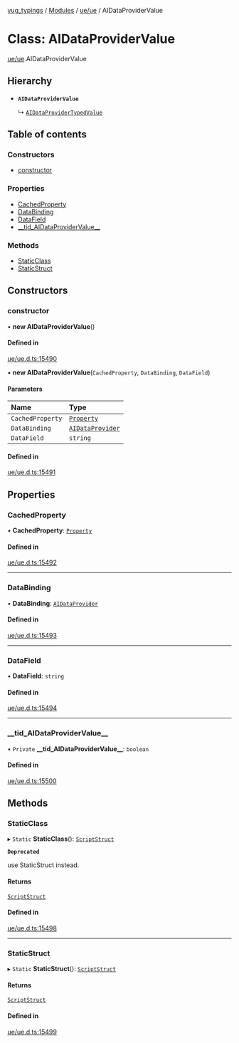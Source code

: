 [yug_typings](../README.md) / [Modules](../modules.md) / [ue/ue](../modules/ue_ue.md) / AIDataProviderValue

# Class: AIDataProviderValue

[ue/ue](../modules/ue_ue.md).AIDataProviderValue

## Hierarchy

- **`AIDataProviderValue`**

  ↳ [`AIDataProviderTypedValue`](ue_ue.AIDataProviderTypedValue.md)

## Table of contents

### Constructors

- [constructor](ue_ue.AIDataProviderValue.md#constructor)

### Properties

- [CachedProperty](ue_ue.AIDataProviderValue.md#cachedproperty)
- [DataBinding](ue_ue.AIDataProviderValue.md#databinding)
- [DataField](ue_ue.AIDataProviderValue.md#datafield)
- [\_\_tid\_AIDataProviderValue\_\_](ue_ue.AIDataProviderValue.md#__tid_aidataprovidervalue__)

### Methods

- [StaticClass](ue_ue.AIDataProviderValue.md#staticclass)
- [StaticStruct](ue_ue.AIDataProviderValue.md#staticstruct)

## Constructors

### constructor

• **new AIDataProviderValue**()

#### Defined in

[ue/ue.d.ts:15490](https://github.com/YugMetaverse/yug_typings/blob/25cad34/ue/ue.d.ts#L15490)

• **new AIDataProviderValue**(`CachedProperty`, `DataBinding`, `DataField`)

#### Parameters

| Name | Type |
| :------ | :------ |
| `CachedProperty` | [`Property`](ue_ue.Property.md) |
| `DataBinding` | [`AIDataProvider`](ue_ue.AIDataProvider.md) |
| `DataField` | `string` |

#### Defined in

[ue/ue.d.ts:15491](https://github.com/YugMetaverse/yug_typings/blob/25cad34/ue/ue.d.ts#L15491)

## Properties

### CachedProperty

• **CachedProperty**: [`Property`](ue_ue.Property.md)

#### Defined in

[ue/ue.d.ts:15492](https://github.com/YugMetaverse/yug_typings/blob/25cad34/ue/ue.d.ts#L15492)

___

### DataBinding

• **DataBinding**: [`AIDataProvider`](ue_ue.AIDataProvider.md)

#### Defined in

[ue/ue.d.ts:15493](https://github.com/YugMetaverse/yug_typings/blob/25cad34/ue/ue.d.ts#L15493)

___

### DataField

• **DataField**: `string`

#### Defined in

[ue/ue.d.ts:15494](https://github.com/YugMetaverse/yug_typings/blob/25cad34/ue/ue.d.ts#L15494)

___

### \_\_tid\_AIDataProviderValue\_\_

• `Private` **\_\_tid\_AIDataProviderValue\_\_**: `boolean`

#### Defined in

[ue/ue.d.ts:15500](https://github.com/YugMetaverse/yug_typings/blob/25cad34/ue/ue.d.ts#L15500)

## Methods

### StaticClass

▸ `Static` **StaticClass**(): [`ScriptStruct`](ue_ue.ScriptStruct.md)

**`Deprecated`**

use StaticStruct instead.

#### Returns

[`ScriptStruct`](ue_ue.ScriptStruct.md)

#### Defined in

[ue/ue.d.ts:15498](https://github.com/YugMetaverse/yug_typings/blob/25cad34/ue/ue.d.ts#L15498)

___

### StaticStruct

▸ `Static` **StaticStruct**(): [`ScriptStruct`](ue_ue.ScriptStruct.md)

#### Returns

[`ScriptStruct`](ue_ue.ScriptStruct.md)

#### Defined in

[ue/ue.d.ts:15499](https://github.com/YugMetaverse/yug_typings/blob/25cad34/ue/ue.d.ts#L15499)
